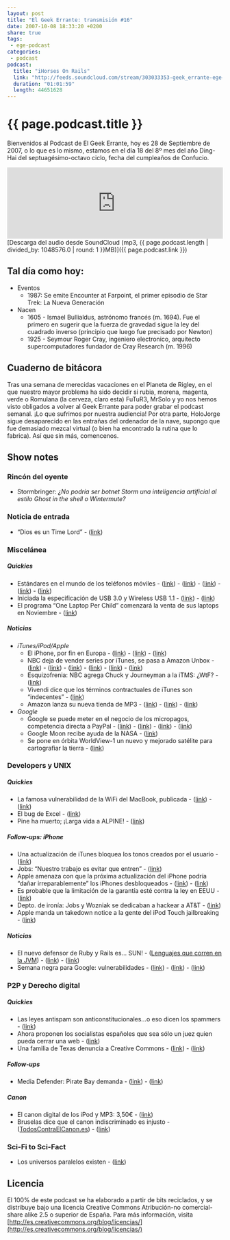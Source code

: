 ```yaml
---
layout: post
title: "El Geek Errante: transmisión #16"
date: 2007-10-08 18:33:20 +0200
share: true
tags:
 - ege-podcast
categories:
 - podcast
podcast:
  title: "iHorses On Rails"
  link: "http://feeds.soundcloud.com/stream/303033353-geek_errante-ege-podcast-ep16.mp3"
  duration: "01:01:59"
  length: 44651628
---
```


# {{ page.podcast.title }}
Bienvenidos al Podcast de El Geek Errante, hoy es 28 de Septiembre de 2007, o lo que es lo mismo, estamos en el día 18 del 8º mes del año Ding-Hai del septuagésimo-octavo ciclo, fecha del cumpleaños de Confucio.

<iframe width="100%" height="166" scrolling="no" frameborder="no" src="https://w.soundcloud.com/player/?url=https%3A//api.soundcloud.com/tracks/303033353&amp;color=ff5500&amp;auto_play=false&amp;hide_related=false&amp;show_comments=true&amp;show_user=true&amp;show_reposts=false"></iframe>
[Descarga del audio desde SoundCloud (mp3, {{ page.podcast.length | divided_by: 1048576.0 | round: 1 }}MB)]({{ page.podcast.link }})

## Tal día como hoy:
- Eventos
    - 1987: Se emite Encounter at Farpoint, el primer episodio de Star Trek: La Nueva Generación
- Nacen
    - 1605 - Ismael Bullialdus, astrónomo francés (m. 1694). Fue el primero en sugerir que la fuerza de gravedad sigue la ley del cuadrado inverso (principio que luego fue precisado por Newton)
    - 1925 - Seymour Roger Cray, ingeniero electronico, arquitecto supercomputadores fundador de Cray Research (m. 1996)

## Cuaderno de bitácora
Tras una semana de merecidas vacaciones en el Planeta de Rigley, en el que nuestro mayor problema ha sido decidir si rubia, morena, magenta, verde o Romulana (la cerveza, claro esta) FuTuR3, MrSolo y yo nos hemos visto obligados a volver al Geek Errante para poder grabar el podcast semanal. ¡Lo que sufrimos por nuestra audiencia! Por otra parte, HoloJorge sigue desaparecido en las entrañas del ordenador de la nave, supongo que fue demasiado mezcal virtual (o bien ha encontrado la rutina que lo fabrica). Así que sin más, comencenos.

## Show notes

### Rincón del oyente
- Stormbringer: *¿No podria ser botnet Storm una inteligencia artificial al estilo Ghost in the shell o Wintermute?*

### Noticia de entrada
 - “Dios es un Time Lord” - ([link](http://news.bbc.co.uk/2/hi/uk_news/wales/6991351.stm))

### Miscelánea

##### Quickies
- Estándares en el mundo de los teléfonos móviles - ([link](https://www.engadget.com/2007/09/14/nokia-samsung-and-sony-ericsson-team-up-on-memory-card-standar/)) - ([link](http://www.microsiervos.com/archivo/tecnologia/cargador-movil-universal.html)) - ([link](http://web.archive.org/web/20071013181746/http://pryl.feber.se/feber/art/29528/mobiltelefon_branschen_bestmme/)) - ([link](https://www.cnet.com/news/pros-seem-to-outdo-cons-in-new-phone-charger-standard/)) - ([link](http://www.omtp.org/index.html))
- Iniciada la especificación de USB 3.0 y Wireless USB 1.1 - ([link](http://web.archive.org/web/20071013172511/http://hardmac.com/news/2007-09-19/#7212)) - ([link](https://www.engadget.com/2007/09/19/intels-usb-3-0-and-wireless-usb-1-1-target-speeds-announced-so/))
- El programa “One Laptop Per Child” comenzará la venta de sus laptops en Noviembre - ([link](http://web.archive.org/web/20071004115310/http://news.yahoo.com/s/ap/20070924/ap_on_hi_te/hundred_dollar_laptop))

##### Noticias
- *iTunes/iPod/Apple*
    - El iPhone, por fin en Europa - ([link](http://www.cultofmac.com/1240/pros-and-cons-of-using-an-unlocked-iphone-in-europe/)) - ([link](https://www.engadget.com/2007/09/18/live-from-apples-mum-is-no-longer-the-word-event-in-london/)) - ([link](http://web.archive.org/web/20071026053815/http://www.hardmac.com/news/2007-09-18/#7207))
    - NBC deja de vender series por iTunes, se pasa a Amazon Unbox - ([link](http://www.apple.com/pr/library/2007/08/31iTunes-Store-To-Stop-Selling-NBC-Television-Shows.html)) - ([link](http://web.archive.org/web/20071012221942/http://www.ipodobserver.com/story/32858)) - ([link](http://web.archive.org/web/20071117023143/http://www.macnn.com/articles/07/09/01/nbc.itunes.pricing.fixed/)) - ([link](http://web.archive.org/web/20071017091838/http://www.appleinsider.com/articles/07/09/01/nbc_refutes_apples_price_claims_pledges_itunes_shows.html)) - ([link](http://web.archive.org/web/20070907232416/http://news.yahoo.com/s/ap/20070905/ap_on_hi_te/amazon_nbc)) - ([link](http://web.archive.org/web/20071030075100/http://www.macnn.com/articles/07/09/04/nbc.goes.to.amazon.unbox/))
    - Esquizofrenia: NBC agrega Chuck y Journeyman a la iTMS: ¿WtF? - ([link](http://gizmodo.com/303729/nbc-adds-two-new-series-to-itunes-makes-us-go-wtf))
    - Vivendi dice que los términos contractuales de iTunes son “indecentes” - ([link](http://www.reuters.com/article/us-vivendi-outlook-idUSL2488079220070924))
    - Amazon lanza su nueva tienda de MP3 - ([link](http://web.archive.org/web/20080205110545/http://blogs.zdnet.com/Burnette/?p=389)) - ([link](http://web.archive.org/web/20080803184123/http://www.wired.com/entertainment/music/news/2007/09/drm_part_one?currentPage=all)) - ([link](http://www.dvorak.org/blog/2007/09/26/hands-on-review-amazons-drm-free-mp3-store/))
- *Google*
    - Google se puede meter en el negocio de los micropagos, competencia directa a PayPal - ([link](http://arstechnica.com/gadgets/2007/09/google-gpay-patent-reveals-plans-for-mobile-payments/)) - ([link](http://appft1.uspto.gov/netacgi/nph-Parser?Sect1=PTO2&Sect2=HITOFF&u=%2Fnetahtml%2FPTO%2Fsearch-adv.html&r=1&p=1&f=G&l=50&d=PG01&S1=20070203836.PGNR.&OS=dn/20070203836&RS=DN/20070203836)) - ([link](https://techcrunch.com/2007/09/02/could-gpay-be-googles-killer-phone-app/)) - ([link](http://web.archive.org/web/20071102055946/http://www.mobipay.es/))
    - Google Moon recibe ayuda de la NASA - ([link](http://www.universetoday.com/11796/google-moon-gets-a-big-update/))
    - Se pone en órbita WorldView-1 un nuevo y mejorado satélite para cartografiar la tierra - ([link](http://web.archive.org/web/20071109082118/http://www.technewsworld.com/rsstory/59416.html))

### Developers y UNIX

##### Quickies
- La famosa vulnerabilidad de la WiFi del MacBook, publicada - ([link](https://hardware.slashdot.org/story/07/09/19/0542242/hacker-publishes-notorious-apple-wi-fi-attack)) - ([link](https://www.engadget.com/2007/09/19/macbook-wifi-hack-to-be-published-sound-of-snoring-overpowers-a/))
- El bug de Excel - ([link](https://it.slashdot.org/story/07/09/24/2339203/excel-2007-multiplication-bug))
- Pine ha muerto; ¡Larga vida a ALPINE! - ([link](http://web.archive.org/web/20071012184208/http://blogs.sun.com/paulj/entry/pine_is_dead_long_live))

##### Follow-ups: iPhone
- Una actualización de iTunes bloquea los tonos creados por el usuario - ([link](http://web.archive.org/web/20070912095546/http://news.yahoo.com/s/macworld/20070908/tc_macworld/itunesupdate20070908))
- Jobs: “Nuestro trabajo es evitar que entren” - ([link](https://www.engadget.com/2007/09/19/jobs-its-our-job-to-stop-them-breaking-in/))
- Apple amenaza con que la próxima actualización del iPhone podría “dañar irreparablemente” los iPhones desbloqueados - ([link](http://web.archive.org/web/20071012121219/http://macosken.com/smf/index.php?topic=1779.0)) - ([link](http://www.macrumors.com/2007/09/24/apple-issues-warning-on-iphone-unlocking/))
- Es probable que la limitación de la garantía esté contra la ley en EEUU - ([link](http://web.archive.org/web/20071013222921/http://www.phonenews.com/content/view/2386/1/))
- Depto. de ironía: Jobs y Wozniak se dedicaban a hackear a AT&T - ([link](http://www.realgeek.com/apple-not-against-iphone-hackers/))
- Apple manda un takedown notice a la gente del iPod Touch jailbreaking - ([link](https://www.engadget.com/2007/09/25/apple-sends-takedown-notice-to-ipod-hackers-isp/))

##### Noticias
- El nuevo defensor de Ruby y Rails es… SUN! - ([Lenguajes que corren en la JVM](http://vmlanguages.is-research.de/)) - ([link](http://web.archive.org/web/20071115001418/http://jruby.codehaus.org/)) - ([link](http://www.tbray.org/ongoing/When/200x/2005/03/15/Coyote))
- Semana negra para Google: vulnerabilidades - ([link](http://www.tbray.org/ongoing/When/200x/2005/03/15/Coyote)) - ([link](http://www.gnucitizen.org/blog/google-urchin-password-theft-madness)) - ([link](http://web.archive.org/web/20071028003743/http://xs-sniper.com/blog/Picasa-URI/))

### P2P y Derecho digital

##### Quickies
- Las leyes antispam son anticonstitucionales…o eso dicen los spammers - ([link](http://web.archive.org/web/20071014000832/http://www.australianit.news.com.au/story/0,24897,22410592-15319,00.html))
- Ahora proponen los socialistas españoles que sea sólo un juez quien pueda cerrar una web - ([link](http://espana.barrapunto.com/article.pl?sid=07/09/27/0942252))
- Una familia de Texas denuncia a Creative Commons - ([link](https://tech.slashdot.org/story/07/09/22/0319252/texas-family-sues-creative-commons)) - ([link](https://www.flickr.com/photos/sesh00/515961023/))

##### Follow-ups
- Media Defender: Pirate Bay demanda - ([link](http://boingboing.net/2007/09/22/pirate-bay-suing-maj.html)) - ([link](https://torrentfreak.com/the-piratebay-details-charges-070926/))

##### Canon
- El canon digital de los iPod y MP3: 3,50€ - ([link](http://web.archive.org/web/20071013151249/http://publico.es/dinero/002263/canon/digital/gravara/3/5/euros/ipod/mp3))
- Bruselas dice que el canon indiscriminado es injusto - ([TodosContraElCanon.es](http://web.archive.org/web/20071110045819/http://www.todoscontraelcanon.es/index2.php?body=ppal)) - ([link](https://bandaancha.eu/articulos/bruselas-dice-canon-indiscriminado-4997))

### Sci-Fi to Sci-Fact
- Los universos paralelos existen - ([link](http://www.microsiervos.com/archivo/ciencia/matematicas-sugieren-universos-paralelos-existen.html))

## Licencia
El 100% de este podcast se ha elaborado a partir de bits reciclados, y se distribuye bajo una licencia Creative Commons Atribución-no comercial-share alike 2.5 o superior de España. Para más información, visita [http://es.creativecommons.org/blog/licencias/](http://es.creativecommons.org/blog/licencias/)


